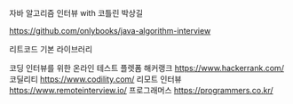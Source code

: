 자바 알고리즘 인터뷰 with 코틀린
박상길

https://github.com/onlybooks/java-algorithm-interview


리트코드 기본 라이브러리


코딩 인터뷰를 위한 온라인 테스트 플렛폼
해커랭크        https://www.hackerrank.com/
코딜리티        https://www.codility.com/
리모트 인터뷰    https://www.remoteinterview.io/
프로그래머스     https://programmers.co.kr/
